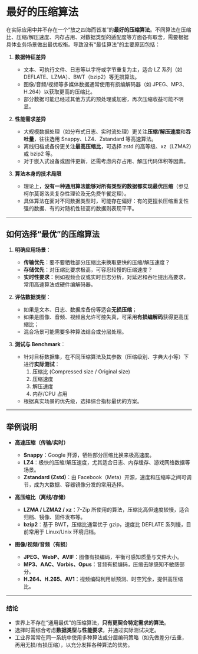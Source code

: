 # 最好的压缩算法

在实际应用中并不存在一个“放之四海而皆准”的**最好的压缩算法**。不同算法在压缩比、压缩/解压速度、内存占用、对数据类型的适配度等方面各有取舍，需要根据具体业务场景做出最优权衡。导致没有“最佳算法”的主要原因包括：

1. **数据特征差异**

   - 文本、可执行文件、日志等以字符或字节重复为主，适合 LZ 系列（如 DEFLATE、LZMA）、BWT（bzip2）等无损算法。
   - 图像/音频/视频等多媒体数据通常使用有损编解码器（如 JPEG、MP3、H.264）以获取更高的压缩比。
   - 部分数据可能已经过其他方式的预处理或加密，再次压缩收益可能不明显。

2. **性能需求差异**

   - 大规模数据处理（如分布式日志、实时流处理）更关注**压缩/解压速度**和**吞吐量**，往往选用 Snappy、LZ4、Zstandard 等高速算法。
   - 离线归档或备份更关注**最高压缩比**，可选择 zstd 的高等级、xz（LZMA2）或 bzip2 等。
   - 对于嵌入式设备或固件更新，还需考虑内存占用、解压代码体积等因素。

3. **算法本身的技术局限**
   - 理论上，**没有一种通用算法能够对所有类型的数据都实现最优压缩**（参见柯尔莫哥洛夫复杂性理论及无免费午餐定理）。
   - 具体算法在面对不同数据类型时，可能存在偏好：有的更擅长压缩重复性强的数据、有的对随机性较高的数据则表现平平。

---

## 如何选择“最优”的压缩算法

1. **明确应用场景**：

   - **传输优先**：要不要牺牲部分压缩比来换取更快的压缩/解压速度？
   - **存储优先**：对压缩比要求极高，可容忍较慢的压缩速度？
   - **实时性要求**：例如视频会议或实时日志分析，对延迟和吞吐提出高要求，常用高速算法或硬件编解码器。

2. **评估数据类型**：

   - 如果是文本、日志、数据库备份等适合**无损压缩**；
   - 如果是图像、音频、视频且允许可控失真，可采用**有损编解码**获得更高压缩比；
   - 混合场景可能需要多种算法结合或分层处理。

3. **测试与 Benchmark**：
   - 针对目标数据集，在不同压缩算法及其参数（压缩级别、字典大小等）下进行**实际测试**：
     1. 压缩比 (Compressed size / Original size)
     2. 压缩速度
     3. 解压速度
     4. 内存/CPU 占用
   - 根据真实场景的优先级，选择综合指标最优的方案。

---

## 举例说明

- **高速压缩（传输/实时）**

  - **Snappy**：Google 开源，牺牲部分压缩比换来极高速度。
  - **LZ4**：极快的压缩/解压速度，尤其适合日志、内存缓存、游戏网络数据等场景。
  - **Zstandard (Zstd)**：由 Facebook（Meta）开源，速度和压缩率之间可调节，成为大数据、容器镜像分发的常用选择。

- **高压缩比（离线/存储）**

  - **LZMA / LZMA2 / xz**：7-Zip 所使用的算法，压缩比高但速度较慢，适合归档、镜像、固件发布等。
  - **bzip2**：基于 BWT，压缩比通常优于 gzip，速度比 DEFLATE 系列慢，目前常用于 Linux/Unix 环境归档。

- **图像/视频/音频（有损）**
  - **JPEG、WebP、AVIF**：图像有损编码，平衡可感知质量与文件大小。
  - **MP3、AAC、Vorbis、Opus**：音频有损编码，压缩去除感知不敏感部分。
  - **H.264、H.265、AV1**：视频编码利用帧预测、时空冗余，提供高压缩比。

---

### 结论

- 世界上不存在“通用最优”的压缩算法，**只有更契合特定需求的算法**。
- 选择时需综合考虑**数据类型**与**性能要求**，并通过实际测试决定。
- 工业界常常在同一系统中使用多种算法或分层编码策略（如先做差分/去重，再用无损/有损压缩），以充分发挥各种算法的优势。
